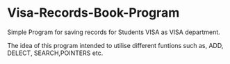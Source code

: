 # Visa-Records-Book-Program
Simple Program for saving records for Students VISA as VISA department.

The idea of this program intended to utilise different funtions such as, ADD, DELECT, SEARCH,POINTERS etc.
